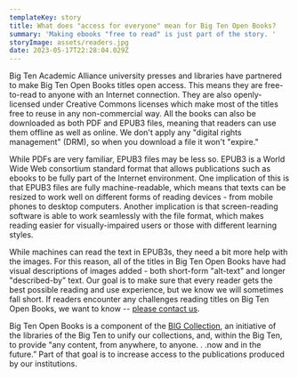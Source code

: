 ```yaml
---
templateKey: story
title: What does "access for everyone" mean for Big Ten Open Books?
summary: 'Making ebooks "free to read" is just part of the story. '
storyImage: assets/readers.jpg
date: 2023-05-17T22:28:04.029Z
---
```

Big Ten Academic Alliance university presses and libraries have partnered to make Big Ten Open Books titles open access. This means they are free-to-read to anyone with an Internet connection. They are also openly-licensed under Creative Commons licenses which make most of the titles free to reuse in any non-commercial way. All the books can also be downloaded as both PDF and EPUB3 files, meaning that readers can use them offline as well as online. We don't apply any "digital rights management" (DRM), so when you download a file it won't "expire."

W﻿hile PDFs are very familiar, EPUB3 files may be less so. EPUB3 is a World Wide Web consortium standard format that allows publications such as ebooks to be fully part of the Internet environment. One implication of this is that EPUB3 files are fully machine-readable, which means that texts can be resized to work well on different forms of reading devices - from mobile phones to desktop computers. Another implication is that screen-reading software is able to work seamlessly with the file format, which makes reading easier for visually-impaired users or those with different learning styles.

W﻿hile machines can read the text in EPUB3s, they need a bit more help with the images. For this reason, all of the titles in Big Ten Open Books have had visual descriptions of images added - both short-form "alt-text" and longer "described-by" text. Our goal is to make sure that every reader gets the best possible reading and use experience, but we know we will sometimes fall short. If readers encounter any challenges reading titles on Big Ten Open Books, we want to know -- [please contact us](https://bigtenopenbooks.org/contact).

Big Ten Open Books is a component of the [BIG Collection](https://btaa.org/library/big-collection/the-big-collection-introduction), an initiative of the libraries of the Big Ten to unify our collections, and, within the Big Ten, to provide "any content, from anywhere, to anyone. . .now and in the future.” Part of that goal is to increase access to the publications produced by our institutions.